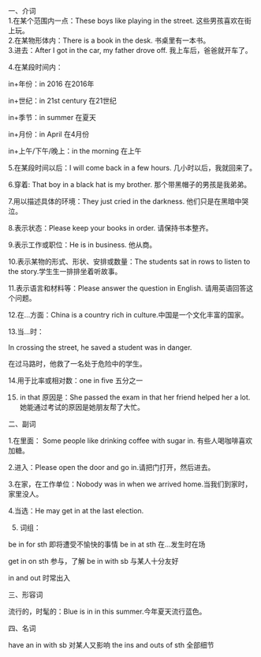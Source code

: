 
一、介词  
1.在某个范围内一点：These boys like playing in the street. 这些男孩喜欢在街上玩。  
2.在某物形体内：There is a book in the desk. 书桌里有一本书。  
3.进去：After I got in the car, my father drove off. 我上车后，爸爸就开车了。  
  
4.在某段时间内：  
  
in+年份：in 2016 在2016年  
  
in+世纪：in 21st century 在21世纪  
  
in+季节：in summer 在夏天  
  
in+月份：in April 在4月份  
  
in+上午/下午/晚上：in the morning 在上午  
  
5.在某段时间以后：I will come back in a few hours. 几小时以后，我就回来了。  
  
6.穿着: That boy in a black hat is my brother. 那个带黑帽子的男孩是我弟弟。  
  
7.用以描述具体的环境：They just cried in the darkness. 他们只是在黑暗中哭泣。  
  
8.表示状态：Please keep your books in order. 请保持书本整齐。  
  
9.表示工作或职位：He is in business. 他从商。  
  
10.表示某物的形式、形状、安排或数量：The students sat in rows to listen to the story.学生生一排排坐着听故事。  
  
11.表示语言和材料等：Please answer the question in English. 请用英语回答这个问题。  
  
12.在…方面：China is a country rich in culture.中国是一个文化丰富的国家。  
  
13.当…时：  
  
In crossing the street, he saved a student was in danger.  
  
在过马路时，他救了一名处于危险中的学生。  
  
14.用于比率或相对数：one in five 五分之一  
  
15. in that 原因是：She passed the exam in that her friend helped her a lot. 她能通过考试的原因是她朋友帮了大忙。  
  
二、副词  
  
1.在里面： Some people like drinking coffee with sugar in. 有些人喝咖啡喜欢加糖。  
  
2.进入：Please open the door and go in.请把门打开，然后进去。  
  
3.在家，在工作单位：Nobody was in when we arrived home.当我们到家时，家里没人。  
  
4.当选：He may get in at the last election.  
  
5. 词组：  
  
be in for sth 即将遭受不愉快的事情 be in at sth 在…发生时在场  
  
get in on sth 参与，了解 be in with sb 与某人十分友好  
  
in and out 时常出入  
  
三、形容词  
  
流行的，时髦的：Blue is in in this summer.今年夏天流行蓝色。  
  
四、名词  
  
have an in with sb 对某人又影响 the ins and outs of sth 全部细节